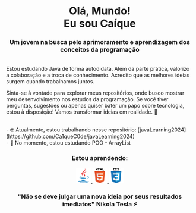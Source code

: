 <h1 align="center">Olá, Mundo!<br>Eu sou Caíque</h1>
<h3 align="center">Um jovem na busca pelo aprimoramento e aprendizagem dos conceitos da programação</h3>

<br>Estou estudando Java de forma autodidata. Além da parte prática, valorizo a colaboração e a troca de conhecimento. Acredito que as melhores ideias surgem quando trabalhamos juntos.

Sinta-se à vontade para explorar meus repositórios, onde busco mostrar meu desenvolvimento nos estudos da programação. Se você tiver perguntas, sugestões ou apenas quiser bater um papo sobre tecnologia, estou à disposição! Vamos transformar ideias em realidade. 🚀</br>

<br>
- 🤓 Atualmente, estou trabalhando nesse repositório: [javaLearning2024] (https://github.com/Ca1queC0de/javaLearning2024)
<br>
- 📑 No momento, estou estudando POO - ArrayList
</br>

<h3 align="center">Estou aprendendo:</h3>
<p align="center">  </a> <a href="https://www.java.com" target="_blank" rel="noreferrer"> <img src="https://raw.githubusercontent.com/devicons/devicon/master/icons/java/java-original.svg" alt="java" width="40" height="40"/> </a> </a> 
</a> <a href="https://www.w3.org/html/" target="_blank" rel="noreferrer"> <img src="https://raw.githubusercontent.com/devicons/devicon/master/icons/html5/html5-original-wordmark.svg" alt="html5" width="40" height="40"/> <a href="https://www.w3schools.com/css/" target="_blank" rel="noreferrer"> <img src="https://raw.githubusercontent.com/devicons/devicon/master/icons/css3/css3-original-wordmark.svg" alt="css3" width="40" height="40"/> </a> </p>

<h3 align="center">"Não se deve julgar uma nova ideia por seus resultados imediatos" Nikola Tesla ⚡</h3>
